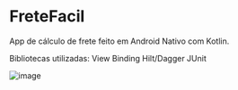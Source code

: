 # FreteFacil

App de cálculo de frete feito em Android Nativo com Kotlin.

Bibliotecas utilizadas:
View Binding
Hilt/Dagger
JUnit

![image](https://user-images.githubusercontent.com/76526974/170783000-41bff0e1-d196-4c2a-ac10-0225241419cb.png)
